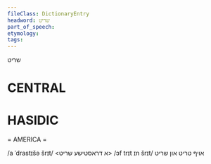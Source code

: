 ```yaml
---
fileClass: DictionaryEntry
headword: שריט
part_of_speech: 
etymology: 
tags: 
---
```

שריט

CENTRAL
========

HASIDIC
=======
= AMERICA = 

/a ˈdrastɪšə šrɪt/ <א דראסטישע שריט>
/ɔf trɪt ɪn šrɪt/ אויף טריט און שריט